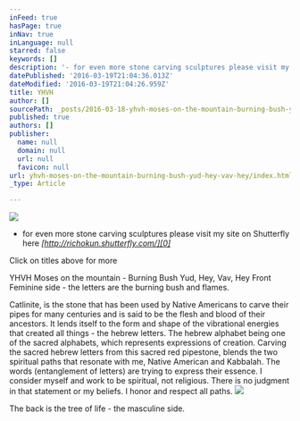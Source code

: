 ```yaml
---
inFeed: true
hasPage: true
inNav: true
inLanguage: null
starred: false
keywords: []
description: '- for even more stone carving sculptures please visit my site on Shutterfly here http://richokun.shutterfly.com/'
datePublished: '2016-03-19T21:04:36.013Z'
dateModified: '2016-03-19T21:04:26.959Z'
title: YHVH
author: []
sourcePath: _posts/2016-03-18-yhvh-moses-on-the-mountain-burning-bush-yud-hey-vav-hey.md
published: true
authors: []
publisher:
  name: null
  domain: null
  url: null
  favicon: null
url: yhvh-moses-on-the-mountain-burning-bush-yud-hey-vav-hey/index.html
_type: Article

---
```

![](https://s3-us-west-2.amazonaws.com/the-grid-img/p/d146a892555876f2eacf7f3d1d941390cb3e107a.jpg)

- for even more stone carving sculptures please visit my site on Shutterfly here _[http://richokun.shutterfly.com/][0]_

Click on titles above for more

YHVH Moses on the mountain - Burning Bush Yud, Hey, Vav, Hey Front Feminine side - the letters are the burning bush and flames.

Catlinite, is the stone that has been used by Native Americans to carve their pipes for many centuries and is said to be the flesh and blood of their ancestors. It lends itself to the form and shape of the vibrational energies that created all things - the hebrew letters. The hebrew alphabet being one of the sacred alphabets, which represents expressions of creation. Carving the sacred hebrew letters from this sacred red pipestone, blends the two spiritual paths that resonate with me, Native American and Kabbalah. The words (entanglement of letters) are trying to express their essence.  I consider myself and work to be spiritual, not religious.  There is no judgment in that statement or my beliefs. I honor and respect all paths.
![](https://the-grid-user-content.s3-us-west-2.amazonaws.com/e27565ee-eebb-4c1a-948b-5083e8c29f76.jpg)

The back is the tree of life - the masculine side.

[0]: http://richokun.shutterfly.com/